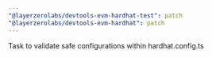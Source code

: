 ```yaml
---
"@layerzerolabs/devtools-evm-hardhat-test": patch
"@layerzerolabs/devtools-evm-hardhat": patch
---
```


Task to validate safe configurations within hardhat.config.ts
